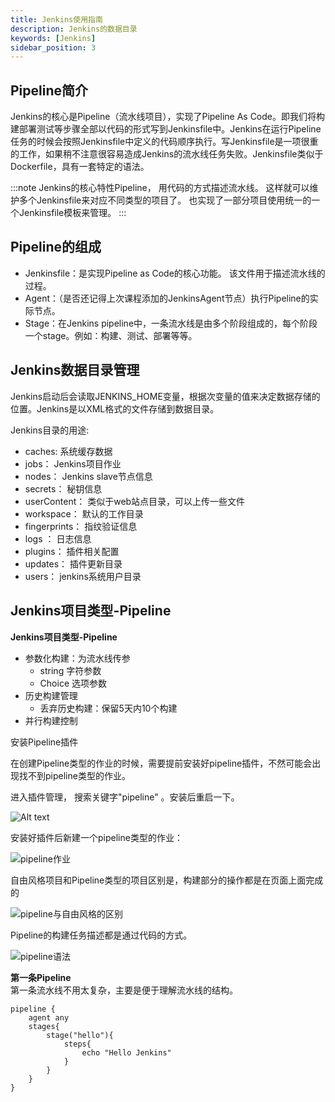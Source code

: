 ```yaml
---
title: Jenkins使用指南
description: Jenkins的数据目录
keywords: [Jenkins]
sidebar_position: 3
---
```

## Pipeline简介
Jenkins的核心是Pipeline（流水线项目），实现了Pipeline As Code。即我们将构建部署测试等步骤全部以代码的形式写到Jenkinsfile中。Jenkins在运行Pipeline任务的时候会按照Jenkinsfile中定义的代码顺序执行。写Jenkinsfile是一项很重的工作，如果稍不注意很容易造成Jenkins的流水线任务失败。Jenkinsfile类似于Dockerfile，具有一套特定的语法。  

:::note
Jenkins的核心特性Pipeline， 用代码的方式描述流水线。 这样就可以维护多个Jenkinsfile来对应不同类型的项目了。 也实现了一部分项目使用统一的一个Jenkinsfile模板来管理。 
:::

## Pipeline的组成
  - Jenkinsfile：是实现Pipeline as Code的核心功能。 该文件用于描述流水线的过程。 
  - Agent：（是否还记得上次课程添加的JenkinsAgent节点）执行Pipeline的实际节点。
  - Stage：在Jenkins pipeline中，一条流水线是由多个阶段组成的，每个阶段一个stage。例如：构建、测试、部署等等。

## Jenkins数据目录管理
Jenkins启动后会读取JENKINS_HOME变量，根据次变量的值来决定数据存储的位置。Jenkins是以XML格式的文件存储到数据目录。  

Jenkins目录的用途:  
  - caches: 系统缓存数据
  - jobs： Jenkins项目作业
  - nodes： Jenkins slave节点信息
  - secrets： 秘钥信息
  - userContent： 类似于web站点目录，可以上传一些文件
  - workspace： 默认的工作目录
  - fingerprints： 指纹验证信息
  - logs ： 日志信息
  - plugins： 插件相关配置
  - updates： 插件更新目录
  - users： jenkins系统用户目录

## Jenkins项目类型-Pipeline
**Jenkins项目类型-Pipeline**
  - 参数化构建：为流水线传参
    - string 字符参数
    - Choice 选项参数  
  - 历史构建管理   
    - 丢弃历史构建：保留5天内10个构建   
  - 并行构建控制  
     

安装Pipeline插件   

在创建Pipeline类型的作业的时候，需要提前安装好pipeline插件，不然可能会出现找不到pipeline类型的作业。    

进入插件管理， 搜索关键字"pipeline" 。安装后重启一下。    

![Alt text](https://pic.imgdb.cn/item/64a56cdc1ddac507ccf8a041.png)
    
安装好插件后新建一个pipeline类型的作业：
    
![pipeline作业](https://pic.imgdb.cn/item/64aea9d81ddac507cc184e22.png)
     
自由风格项目和Pipeline类型的项目区别是，构建部分的操作都是在页面上面完成的
    
![pipeline与自由风格的区别](https://pic.imgdb.cn/item/64aeaa1a1ddac507cc19b4d1.png)
    
Pipeline的构建任务描述都是通过代码的方式。
    
![pipeline语法](https://pic.imgdb.cn/item/64aeaa571ddac507cc1b0040.png)
     
**第一条Pipeline**   
第一条流水线不用太复杂，主要是便于理解流水线的结构。
```jenkinsfile
pipeline {
	agent any
    stages{
        stage("hello"){
            steps{
                echo "Hello Jenkins"
            }
        }
    }
}
```